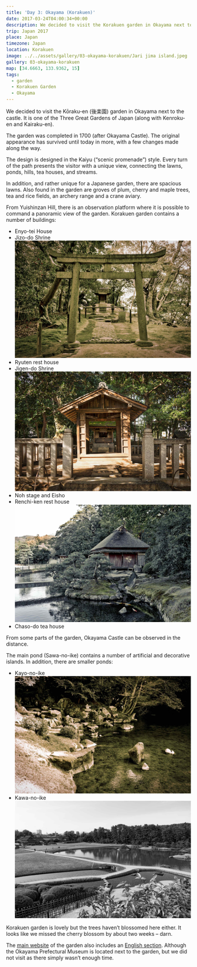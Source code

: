 ```yaml
---
title: 'Day 3: Okayama (Korakuen)'
date: 2017-03-24T04:00:34+00:00
description: We decided to visit the Korakuen garden in Okayama next to the castle. It is It is one of the Three Great Gardens of Japan.
trip: Japan 2017
place: Japan
timezone: Japan
location: Korakuen
image: ../../assets/gallery/03-okayama-korakuen/Jari jima island.jpeg
gallery: 03-okayama-korakuen
map: [34.6663, 133.9362, 15]
tags:
  - garden
  - Korakuen Garden
  - Okayama
---
```


We decided to visit the Kōraku-en (後楽園) garden in Okayama next to the castle. It is one of the Three Great Gardens of Japan (along with Kenroku-en and Kairaku-en).

The garden was completed in 1700 (after Okayama Castle). The original appearance has survived until today in more, with a few changes made along the way.

The design is designed in the Kaiyu (“scenic promenade”) style. Every turn of the path presents the visitor with a unique view, connecting the lawns, ponds, hills, tea houses, and streams.

In addition, and rather unique for a Japanese garden, there are spacious lawns. Also found in the garden are groves of plum, cherry and maple trees, tea and rice fields, an archery range and a crane aviary.

From Yuishinzan Hill, there is an observation platform where it is possible to command a panoramic view of the garden.
Korakuen garden contains a number of buildings:

- Enyo-tei House
- Jizo-do Shrine
  ![Jizo-do Shrine](../../assets/gallery/03-okayama-korakuen/Jizo_do_temple.jpeg)
- Ryuten rest house
- Jigen-do Shrine
  ![Jigen-do Shrine](../../assets/gallery/03-okayama-korakuen/Jigen_do_temple_3.jpeg)
- Noh stage and Eisho
- Renchi-ken rest house
  ![Renchi-ken rest house](../../assets/gallery/03-okayama-korakuen/Renchi_Ken_rest_house.jpeg)
- Chaso-do tea house

From some parts of the garden, Okayama Castle can be observed in the distance.

The main pond (Sawa-no-ike) contains a number of artificial and decorative islands. In addition, there are smaller ponds:

- Kayo-no-ike
  ![Kayo-no-ike](../../assets/gallery/03-okayama-korakuen/Kayo_no_ike_pond.jpeg)
- Kawa-no-ike
  ![Kawa-no-ike](../../assets/gallery/03-okayama-korakuen/Sawa_no_ike_pond.jpeg)

Korakuen garden is lovely but the trees haven’t blossomed here either. It looks like we missed the cherry blossom by about two weeks – darn.

The [main website](https://okayama-korakuen.jp/) of the garden also includes an [English section](https://okayama-korakuen.jp/section/english/). Although the Okayama Prefectural Museum is located next to the garden, but we did not visit as there simply wasn’t enough time.
